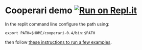 # Cooperari demo [![Run on Repl.it](https://repl.it/badge/github/cksystemsteaching/selfie)](https://repl.it/github/cooperari/cooperari-demo)

In the replit command line configure the path using:

	export PATH=$HOME/cooperari-0.4/bin:$PATH

then follow [these instructions to run a few examples](https://github.com/Cooperari/cooperari/blob/master/GettingStarted.md#examples).

